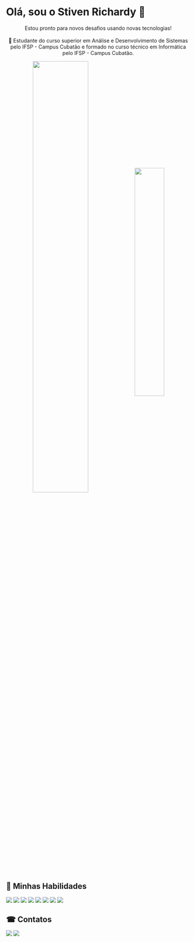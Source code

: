 # Olá, sou o Stiven Richardy 👋

<p align="center">Estou pronto para novos desafios usando novas tecnologias!<br><br>💼 Estudante do curso superior em Análise e Desenvolvimento de Sistemas pelo IFSP - Campus Cubatão e formado no curso técnico em Informática pelo IFSP - Campus Cubatão.</p>

<div  align="center" style="margin-bottom:100px">
  <img width=55% align="center" src="https://github-readme-streak-stats.herokuapp.com?user=Stiven-Richardy&theme=radical&mode=weekly" />
  <img width=40% align="center" src="https://github-readme-stats-git-main-rafaelalexandrino.vercel.app/api/top-langs/?username=Stiven-Richardy&show_icons=true&theme=radical&layout=compact"/>
</div>

## 🥇 Minhas Habilidades
<div>
  <img src="https://img.shields.io/badge/Python-14354C?style=for-the-badge&logo=python&logoColor=white"></a>
  <img src="https://img.shields.io/badge/C%23-239120?style=for-the-badge&logo=c-sharp&logoColor=white"></a>
  <img src="https://img.shields.io/badge/HTML5-E34F26?style=for-the-badge&logo=html5&logoColor=white"></a>
  <img src="https://img.shields.io/badge/CSS3-1572B6?style=for-the-badge&logo=css3&logoColor=white"></a>
  <img src="https://img.shields.io/badge/JavaScript-F7DF1E?style=for-the-badge&logo=javascript&logoColor=black"></a>
  <img src="https://img.shields.io/badge/PHP-777BB4?style=for-the-badge&logo=php&logoColor=white"></a>
  <img src="https://img.shields.io/badge/GIT-E44C30?style=for-the-badge&logo=git&logoColor=white"></a>
  <img src="https://img.shields.io/badge/Microsoft_Office-D83B01?style=for-the-badge&logo=microsoft-office&logoColor=white"></a>
</div>

## ☎ Contatos

<div> 
  <a href = "mailto:stivenrichardy445@gmail.com"><img src="https://img.shields.io/badge/-Gmail-%23333?style=for-the-badge&logo=gmail&logoColor=white" target="_blank"></a>
  <a href="https://www.linkedin.com/in/stiven-richardy/" target="_blank"><img src="https://img.shields.io/badge/-LinkedIn-%230077B5?style=for-the-badge&logo=linkedin&logoColor=white" target="_blank"></a> 
</div>
